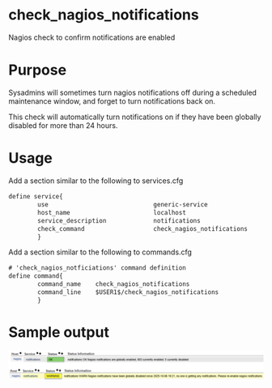 # check_nagios_notifications
Nagios check to confirm notifications are enabled

# Purpose
Sysadmins will sometimes turn nagios notifications off during a scheduled maintenance window, and forget to turn notifications back on.

This check will automatically turn notifications on if they have been globally disabled for more than 24 hours.


# Usage
Add a section similar to the following to services.cfg
```
define service{
        use                             generic-service
        host_name                       localhost
        service_description             notifications
        check_command                   check_nagios_notifications
        }
```

Add a section similar to the following to commands.cfg
```
# 'check_nagios_notficiations' command definition
define command{
        command_name    check_nagios_notifications
        command_line    $USER1$/check_nagios_notifications
        }
```


# Sample output
<img src=images/alert.png>

